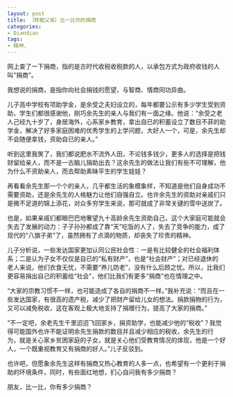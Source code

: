 ```yaml
---
layout: post
title: ｛转载父亲｝比一比你的捐商
categories:
- Diandian
tags:
- 精神, 
---
```

网上查了一下捐商，指的是古时代收税收税款的人，以承包方式为政府收钱的人叫&quot;捐商&quot;。
<p>我想说的捐商，是指你向社会捐钱的愿望，与智商、情商同功异曲。</p>
<p>儿子高中学校有项助学金，是余受之夫妇设立的，每年都要公示有多少学生受到资助，学生们都很感谢他，刚巧余先生的亲人与我们有一面之缘。他说：“余受之老 人己经九十岁了，身居海外，心系家乡教育，拿出自已的积蓄设立了数目不菲的助学金，解决了好多家庭困难的优秀学生的上学问题，大好人一个，可是，余先生却 不会随便拿钱，资助自已的亲人。”</p>
<p>听到这里我笑了，我们都说肥水不流外人田，不论钱多钱少，更多人的选择是把钱财留给亲人，而不是一古脑儿捐助出去？这余先生的做法让我们有些不可理解，他为什么不资助亲人，而去帮助素昧平生的学生娃娃？</p>
<p>再看看余先生那一个个的亲人，几乎都生活的象模象样，不知道是他们自身成功不需要资助，还是余先生的人格魅力让他们自强自立。也许余先生的资助对亲戚们只是微不足道的锦上添花，对众多穷学生来说，那可就成了非常关键的雪中送炭了。</p>
<p>也是，如果亲戚们都眼巴巴地奢望九十高龄余先生资助自己，这个大家庭可能就会失去了发展的动力：子子孙孙都成了靠“天”吃饭的人了，失去了竞争的能力，成了现代的“八旗子弟”了，虽然拥有了点滴的物质，却丧失了珍贵的精神。</p>
<p>儿子分析说，一些发达国家更加认同公民社会性：一是有比较健全的社会福利体系；二是认为子女不仅仅是自已的“私有财产”，也是“社会财产”；对已经退休的 老人来说，他们衣食无忧，不需要“养儿防老”，没有什么后顾之忧。所以，比我们更容易捐出自己的积蓄给“社会”，他们比我们有更多“捐商”也在情理之中。</p>
<p>“大家的宗教习惯不一样，也可能造成了各自的捐商不一样。”我补充说：“而且在一些发达国家，有很高的遗产税，减少了把财产留给儿女的想法。捐款捐物的行为，又可以减免税收，这在客观上极大地支持了捐赠行为，提高了大家的捐商。”</p>
<p>“不一定吧，余老先生千里迢迢飞回家乡，捐资助学，也能减少他的“税收”？我觉得可能国外也许不能证明余先生捐款的数目并且减少相应的税收，余先生的行 为，就是关心家乡贫困家庭的子女，就是关心他们受教育情况的体现，他是一个好人，一个既重视教育又有捐商的好人。”儿子反驳到。</p>
<p>也许吧，但愿象余先生这样有捐商又热心教育的人多一点，也希望有一个更利于捐助的环境条件，同时，有些面红地想，扪心自问我有多少捐商？</p>
<p>朋友，比一比，你有多少捐商？</p>